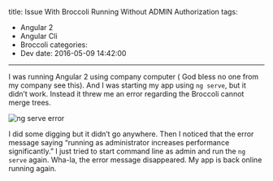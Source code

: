 title: Issue With Broccoli Running Without ADMIN Authorization
tags:
  - Angular 2
  - Angular Cli
  - Broccoli
categories:
  - Dev
date: 2016-05-09 14:42:00
---
I was running Angular 2 using company computer ( God bless no one from my company see this). And I was starting my app using `ng serve`, but it didn’t work. Instead it threw me an error regarding the Broccoli cannot merge trees.

![ng serve error](/images/ng-serve-error.png)

I did some digging but it didn’t go anywhere. Then I noticed that the error message saying “running as administrator increases performance significantly.” I just tried to start command line as admin and run the `ng serve` again. Wha-la, the error message disappeared. My app is back online running again.
